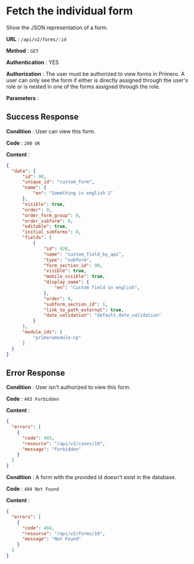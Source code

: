 # Fetch the individual form

Show the JSON representation of a form. 

**URL** : `/api/v2/forms/:id`

**Method** : `GET`

**Authentication** : YES

**Authorization** : The user must be authorized to view forms in Primero. A user can only
see the form if either is directly assigned through the user's role or is nested in one of
the forms assigned through the role.

**Parameters** : 

## Success Response

**Condition** : User can view this form. 

**Code** : `200 OK`

**Content** :

```json
{
  "data": {
      "id": 90,
      "unique_id": "custom_form",
      "name": {
          "en": "Something in english 2"
      },
      "visible": true,
      "order": 0,
      "order_form_group": 0,
      "order_subform": 0,
      "editable": true,
      "initial_subforms": 0,
      "fields": [
          {
              "id": 920,
              "name": "custom_field_by_api",
              "type": "subform",
              "form_section_id": 90,
              "visible": true,
              "mobile_visible": true,
              "display_name": {
                  "en": "Custom field in english",
              },
              "order": 0,
              "subform_section_id": 1,
              "link_to_path_external": true,
              "date_validation": "default_date_validation"
          }
      ],
      "module_ids": [
          "primeromodule-cp"
      ]
  }
}

```
## Error Response

**Condition** : User isn't authorized to view this form. 

**Code** : `403 Forbidden`

**Content** :

```json
{
  "errors": [
    {
      "code": 403,
      "resource": "/api/v2/cases/10",
      "message": "Forbidden"
    }
  ]
}

```
**Condition** : A form with the provided id doesn't exist in the database.

**Code** : `404 Not Found`

**Content** :

```json
{
  "errors": [
    {
      "code": 404,
      "resource": "/api/v2/forms/10",
      "message": "Not Found"
    }
  ]
}

```
